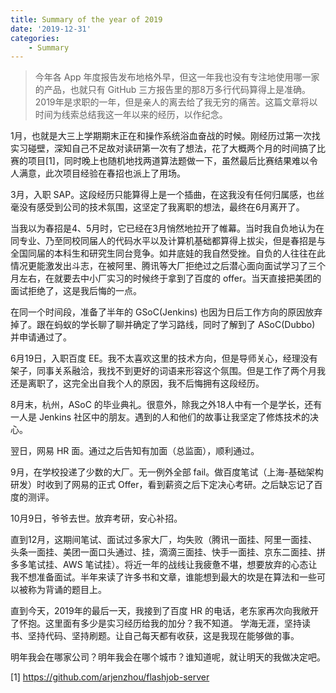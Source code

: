 ```yaml
---
title: Summary of the year of 2019
date: '2019-12-31'
categories: 
    - Summary
---
```

> 今年各 App 年度报告发布地格外早，但这一年我也没有专注地使用哪一家的产品，也就只有 GitHub 三方报告里的那8万多行代码算得上是准确。2019年是求职的一年，但是亲人的离去给了我无穷的痛苦。这篇文章将以时间为线索总结我这一年以来的经历，以作纪念。

1月，也就是大三上学期期末正在和操作系统浴血奋战的时候。刚经历过第一次找实习碰壁，深知自己不足故对读研第一次有了想法，花了大概两个月的时间搞了比赛的项目[1]，同时晚上也随机地找两道算法题做一下，虽然最后比赛结果难以令人满意，此次项目经验在春招也派上了用场。

3月，入职 SAP。这段经历只能算得上是一个插曲，在这我没有任何归属感，也丝毫没有感受到公司的技术氛围，这坚定了我离职的想法，最终在6月离开了。

当我以为春招是4、5月时，它已经在3月悄然地拉开了帷幕。当时我自负地认为在同专业、乃至同校同届人的代码水平以及计算机基础都算得上拔尖，但是春招是与全国同届的本科生和研究生同台竞争。如井底娃的我自然受挫。自负的人往往在此情况更能激发出斗志，在被阿里、腾讯等大厂拒绝过之后潜心面向面试学习了三个月左右，在就要去中小厂实习的时候终于拿到了百度的 offer。当天直接把美团的面试拒绝了，这是我后悔的一点。

在同一个时间段，准备了半年的 GSoC(Jenkins) 也因为日后工作方向的原因放弃掉了。跟在蚂蚁的学长聊了聊并确定了学习路线，同时了解到了 ASoC(Dubbo) 并申请通过了。

6月19日，入职百度 EE。我不太喜欢这里的技术方向，但是导师关心，经理没有架子，同事关系融洽，我找不到更好的词语来形容这个氛围。但是工作了两个月我还是离职了，这完全出自我个人的原因，我不后悔拥有这段经历。

8月末，杭州，ASoC 的毕业典礼。很意外，除我之外18人中有一个是学长，还有一人是 Jenkins 社区中的朋友。遇到的人和他们的故事让我坚定了修炼技术的决心。

翌日，网易 HR 面。通过之后告知有加面（总监面），顺利通过。

9月，在学校投递了少数的大厂。无一例外全部 fail。做百度笔试（上海-基础架构研发）时收到了网易的正式 Offer，看到薪资之后下定决心考研。之后缺忘记了百度的测评。

10月9日，爷爷去世。放弃考研，安心补招。

直到12月，这期间笔试、面试过多家大厂，均失败（腾讯一面挂、阿里一面挂、头条一面挂、美团一面口头通过、挂，滴滴三面挂、快手一面挂、京东二面挂、拼多多笔试挂、AWS 笔试挂）。将近一年的战线让我疲惫不堪，想要放弃的心态让我不想准备面试。半年来读了许多书和文章，谁能想到最大的坎是在算法和一些可以被称为背诵的题目上。

直到今天，2019年的最后一天，我接到了百度 HR 的电话，老东家再次向我敞开了怀抱。这里面有多少是实习经历给我的加分？我不知道。
学海无涯，坚持读书、坚持代码、坚持刷题。让自己每天都有收获，这是我现在能够做的事。

明年我会在哪家公司？明年我会在哪个城市？谁知道呢，就让明天的我做决定吧。

[1] https://github.com/arjenzhou/flashjob-server